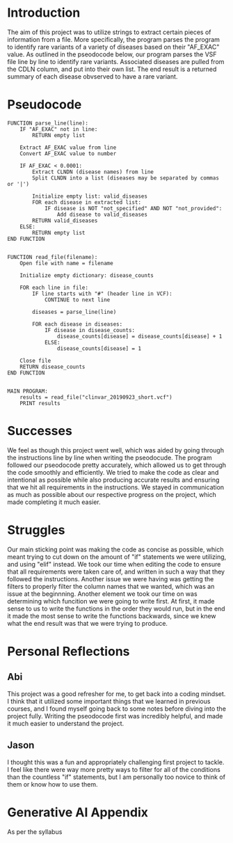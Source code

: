 # Introduction
The aim of this project was to utilize strings to extract certain pieces of information from a file. More specifically, the program parses the program to identify rare variants of a variety of diseases based on their "AF_EXAC" value. As outlined in the pseodocode below, our program parses the VSF file line by line to identify rare variants. Associated diseases are pulled from the CDLN column, and put into their own list. The end result is a returned summary of each disease obvserved to have a rare variant. 

# Pseudocode
```
FUNCTION parse_line(line):
    IF "AF_EXAC" not in line:
        RETURN empty list
    
    Extract AF_EXAC value from line
    Convert AF_EXAC value to number
    
    IF AF_EXAC < 0.0001:
        Extract CLNDN (disease names) from line
        Split CLNDN into a list (diseases may be separated by commas or '|')
        
        Initialize empty list: valid_diseases
        FOR each disease in extracted list:
            IF disease is NOT "not_specified" AND NOT "not_provided":
                Add disease to valid_diseases
        RETURN valid_diseases
    ELSE:
        RETURN empty list
END FUNCTION


FUNCTION read_file(filename):
    Open file with name = filename
    
    Initialize empty dictionary: disease_counts
    
    FOR each line in file:
        IF line starts with "#" (header line in VCF):
            CONTINUE to next line
        
        diseases = parse_line(line)
        
        FOR each disease in diseases:
            IF disease in disease_counts:
                disease_counts[disease] = disease_counts[disease] + 1
            ELSE:
                disease_counts[disease] = 1
    
    Close file
    RETURN disease_counts
END FUNCTION


MAIN PROGRAM:
    results = read_file("clinvar_20190923_short.vcf")
    PRINT results
```

# Successes
We feel as though this project went well, which was aided by going through the instructions line by line when writing the pseodocude. The program followed our pseodocode pretty accurately, which allowed us to get through the code smoothly and efficiently. We tried to make the code as clear and intentional as possible while also producing accurate results and ensuring that we hit all requirements in the instructions. We stayed in communication as much as possible about our respective progress on the project, which made completing it much easier. 

# Struggles
Our main sticking point was making the code as concise as possible, which meant trying to cut down on the amount of "if" statements we were utilizing, and using "elif" instead. We took our time when editing the code to ensure that all requirements were taken care of, and written in such a way that they followed the instructions. Another issue we were having was getting the filters to properly filter the column names that we wanted, which was an issue at the beginnning. Another element we took our time on was determining which funcition we were going to write first. At first, it made sense to us to write the functions in the order they would run, but in the end it made the most sense to write the functions backwards, since we knew what the end result was that we were trying to produce.

# Personal Reflections
## Abi
This project was a good refresher for me, to get back into a coding mindset. I think that it utilized some important things that we learned in previous courses, and I found myself going back to some notes before diving into the project fully. Writing the pseodocode first was incredibly helpful, and made it much easier to understand the project. 

## Jason
I thought this was a fun and appropriately challenging first project to tackle. I feel like there were way more pretty ways to filter for all of the conditions than the countless "if" statements, but I am personally too novice to think of them or know how to use them.

# Generative AI Appendix
As per the syllabus
